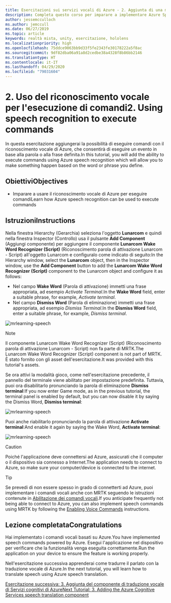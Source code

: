 ```yaml
---
title: Esercitazioni sui servizi vocali di Azure - 2. Aggiunta di una modalità offline per la traduzione locale da voce a testo
description: Completa questo corso per imparare a implementare Azure Speech SDK in un'applicazione di realtà mista.
author: jessemcculloch
ms.author: jemccull
ms.date: 06/27/2019
ms.topic: article
keywords: realtà mista, unity, esercitazione, hololens
ms.localizationpriority: high
ms.openlocfilehash: 75ddce9063bb9d33f5fe2343fe30178222a5f8ac
ms.sourcegitcommit: 9df82dba06a91a8d2cedbe38a4328f8b86bb2146
ms.translationtype: HT
ms.contentlocale: it-IT
ms.lasthandoff: 04/29/2020
ms.locfileid: "79031604"
---
```

# <a name="2-using-speech-recognition-to-execute-commands"></a><span data-ttu-id="0cabd-105">2. Uso del riconoscimento vocale per l'esecuzione di comandi</span><span class="sxs-lookup"><span data-stu-id="0cabd-105">2. Using speech recognition to execute commands</span></span>

<span data-ttu-id="0cabd-106">In questa esercitazione aggiungerai la possibilità di eseguire comandi con il riconoscimento vocale di Azure, che consentirà di eseguire un evento in base alla parola o alla frase definita.</span><span class="sxs-lookup"><span data-stu-id="0cabd-106">In this tutorial, you will add the ability to execute commands using Azure speech recognition which will allow you to make something happen based on the word or phrase you define.</span></span>

## <a name="objectives"></a><span data-ttu-id="0cabd-107">Obiettivi</span><span class="sxs-lookup"><span data-stu-id="0cabd-107">Objectives</span></span>

* <span data-ttu-id="0cabd-108">Imparare a usare il riconoscimento vocale di Azure per eseguire comandi</span><span class="sxs-lookup"><span data-stu-id="0cabd-108">Learn how Azure speech recognition can be used to execute commands</span></span>

## <a name="instructions"></a><span data-ttu-id="0cabd-109">Istruzioni</span><span class="sxs-lookup"><span data-stu-id="0cabd-109">Instructions</span></span>

<span data-ttu-id="0cabd-110">Nella finestra Hierarchy (Gerarchia) seleziona l'oggetto **Lunarcom** e quindi nella finestra Inspector (Controllo) usa il pulsante **Add Component** (Aggiungi componente) per aggiungere il componente **Lunarcom Wake Word Recognizer (Script)** (Riconoscimento parola di attivazione Lunarcom - Script) all'oggetto Lunarcom e configuralo come indicato di seguito:</span><span class="sxs-lookup"><span data-stu-id="0cabd-110">In the Hierarchy window, select the **Lunarcom** object, then in the Inspector window, use the **Add Component** button to add the **Lunarcom Wake Word Recognizer (Script)** component to the Lunarcom object and configure it as follows:</span></span>

* <span data-ttu-id="0cabd-111">Nel campo **Wake Word** (Parola di attivazione) immetti una frase appropriata, ad esempio _Activate Terminal_.</span><span class="sxs-lookup"><span data-stu-id="0cabd-111">In the **Wake Word** field, enter a suitable phrase, for example, _Activate terminal_.</span></span>
* <span data-ttu-id="0cabd-112">Nel campo **Dismiss Word** (Parola di eliminazione) immetti una frase appropriata, ad esempio _Dismiss Terminal_.</span><span class="sxs-lookup"><span data-stu-id="0cabd-112">In the **Dismiss Word** field, enter a suitable phrase, for example, _Dismiss terminal_.</span></span>

![mrlearning-speech](images/mrlearning-speech/tutorial2-section1-step1-1.png)

> [!NOTE]
> <span data-ttu-id="0cabd-114">Il componente Lunarcom Wake Word Recognizer (Script) (Riconoscimento parola di attivazione Lunarcom - Script) non fa parte di MRTK.</span><span class="sxs-lookup"><span data-stu-id="0cabd-114">The Lunarcom Wake Word Recognizer (Script) component is not part of MRTK.</span></span> <span data-ttu-id="0cabd-115">È stato fornito con gli asset dell'esercitazione.</span><span class="sxs-lookup"><span data-stu-id="0cabd-115">It was provided with this tutorial's assets.</span></span>

<span data-ttu-id="0cabd-116">Se ora attivi la modalità gioco, come nell'esercitazione precedente, il pannello del terminale viene abilitato per impostazione predefinita. Tuttavia, puoi ora disabilitarlo pronunciando la parola di eliminazione **Dismiss terminal**:</span><span class="sxs-lookup"><span data-stu-id="0cabd-116">If you now enter Game mode, as in the previous tutorial, the terminal panel is enabled by default, but you can now disable it by saying the Dismiss Word, **Dismiss terminal**:</span></span>

![mrlearning-speech](images/mrlearning-speech/tutorial2-section1-step1-2.png)

<span data-ttu-id="0cabd-118">Puoi anche riabilitarlo pronunciando la parola di attivazione **Activate terminal**:</span><span class="sxs-lookup"><span data-stu-id="0cabd-118">And enable it again by saying the Wake Word, **Activate terminal**:</span></span>

![mrlearning-speech](images/mrlearning-speech/tutorial2-section1-step1-3.png)

> [!CAUTION]
> <span data-ttu-id="0cabd-120">Poiché l'applicazione deve connettersi ad Azure, assicurati che il computer o il dispositivo sia connesso a Internet.</span><span class="sxs-lookup"><span data-stu-id="0cabd-120">The application needs to connect to Azure, so make sure your computer/device is connected to the internet.</span></span>

> [!TIP]
> <span data-ttu-id="0cabd-121">Se prevedi di non essere spesso in grado di connetterti ad Azure, puoi implementare i comandi vocali anche con MRTK seguendo le istruzioni contenute in [Abilitazione dei comandi vocali](mrlearning-base-ch5.md#enabling-voice-commands).</span><span class="sxs-lookup"><span data-stu-id="0cabd-121">If you anticipate frequently not being able to connect to Azure, you can also implement speech commands using MRTK by following the [Enabling Voice Commands](mrlearning-base-ch5.md#enabling-voice-commands) instructions.</span></span>

## <a name="congratulations"></a><span data-ttu-id="0cabd-122">Lezione completata</span><span class="sxs-lookup"><span data-stu-id="0cabd-122">Congratulations</span></span>

<span data-ttu-id="0cabd-123">Hai implementato i comandi vocali basati su Azure.</span><span class="sxs-lookup"><span data-stu-id="0cabd-123">You have implemented speech commands powered by Azure.</span></span> <span data-ttu-id="0cabd-124">Esegui l'applicazione nel dispositivo per verificare che la funzionalità venga eseguita correttamente.</span><span class="sxs-lookup"><span data-stu-id="0cabd-124">Run the application on your device to ensure the feature is working properly.</span></span>

<span data-ttu-id="0cabd-125">Nell'esercitazione successiva apprenderai come tradurre il parlato con la traduzione vocale di Azure.</span><span class="sxs-lookup"><span data-stu-id="0cabd-125">In the next tutorial, you will learn how to translate speech using Azure speech translation.</span></span>

[<span data-ttu-id="0cabd-126">Esercitazione successiva: 3. Aggiunta del componente di traduzione vocale di Servizi cognitivi di Azure</span><span class="sxs-lookup"><span data-stu-id="0cabd-126">Next Tutorial: 3. Adding the Azure Cognitive Services speech translation component</span></span>](mrlearning-speechSDK-ch3.md)

